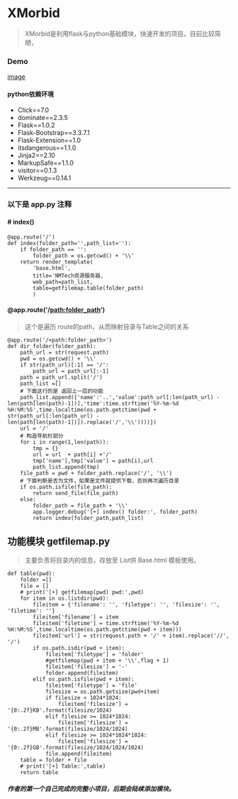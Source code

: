 # XMorbid
> XMorbid是利用flask与python基础模块，快速开发的项目。目前比较简陋，
### Demo
[image](images/1.png)

#### python依赖环境
- Click==7.0
- dominate==2.3.5
- Flask==1.0.2
- Flask-Bootstrap==3.3.7.1
- Flask-Extension==1.0
- itsdangerous==1.1.0
- Jinja2==2.10
- MarkupSafe==1.1.0
- visitor==0.1.3
- Werkzeug==0.14.1

---


### 以下是 app.py 注释

#### # index()
```
@app.route('/')
def index(folder_path='',path_list=''):
    if folder_path == '':
        folder_path = os.getcwd() + '\\'
    return render_template(
        'base.html',
        title='NMTech资源服务器,
        web_path=path_list,
        table=getfilemap.table(folder_path)
        )
```
#### @app.route('/<path:folder_path>')
> 这个是遍历 route的path，从而映射目录与Table之间的关系

```
@app.route('/<path:folder_path>')
def dir_folder(folder_path):
    path_url = str(request.path)
    pwd = os.getcwd() + '\\'
    if str(path_url)[:1] == '/':
        path_url = path_url[:-1]
    path = path_url.split('/')
    path_list =[]
    # 下面这行的是 返回上一层的功能
    path_list.append({'name':'..','value':path_url[:len(path_url) - len(path[len(path)-1])],'time':time.strftime('%Y-%m-%d %H:%M:%S',time.localtime(os.path.getctime(pwd + str(path_url[:len(path_url) - len(path[len(path)-1])]).replace('/','\\'))))})
    url = '/'
    # 构造导航栏部分
    for i in range(1,len(path)):
        tmp = {}
        url = url  + path[i] +'/'
        tmp['name'],tmp['value'] = path[i],url
        path_list.append(tmp)
    file_path = pwd + folder_path.replace('/', '\\')
    # 下面判断是否为文件，如果是文件就提供下载，否则再次遍历目录
    if os.path.isfile(file_path):
        return send_file(file_path)
    else:
        folder_path = file_path + '\\'
        app.logger.debug('[+] index() folder:', folder_path)
        return index(folder_path,path_list)
```
## 功能模块 getfilemap.py 
> 主要负责将目录内的信息，存放至 List供 Base.html 模板使用。


```
def table(pwd):
    folder =[]
    file = []
    # print('[+] getfilemap(pwd) pwd:',pwd)
    for item in os.listdir(pwd):
        fileitem = {'filename': '', 'filetype': '', 'filesize': '', 'filetime': ''}
        fileitem['filename'] = item
        fileitem['filetime'] = time.strftime('%Y-%m-%d %H:%M:%S',time.localtime(os.path.getctime(pwd + item)))
        fileitem['url'] = str(request.path + '/' + item).replace('//', '/')
        if os.path.isdir(pwd + item):
            fileitem['filetype'] = 'folder'
            #getfilemap(pwd + item + '\\',flag + 1)
            fileitem['filesize'] = '-'
            folder.append(fileitem)
        elif os.path.isfile(pwd + item):
            fileitem['filetype'] = 'file'
            filesize = os.path.getsize(pwd+item)
            if filesize < 1024*1024:
                fileitem['filesize'] = '{0:.2f}KB'.format(filesize/1024)
            elif filesize >= 1024*1024:
                fileitem['filesize'] = '{0:.2f}MB'.format(filesize/1024/1024)
            elif filesize >= 1024*1024*1024:
                fileitem['filesize'] = '{0:.2f}GB'.format(filesize/1024/1024/1024)
            file.append(fileitem)
    table = folder + file
    # print('[+] Table:',table)
    return table
```
##### 作者的第一个自己完成的完整小项目，后期会陆续添加模块。
